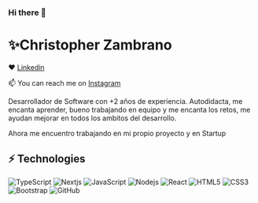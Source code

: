 ### Hi there 👋

<!--
**joeldevz/joeldevz** is a ✨ _special_ ✨ repository because its `README.md` (this file) appears on your GitHub profile.

Here are some ideas to get you started:

- 🔭 I’m currently working on ...
- 🌱 I’m currently learning ...
- 👯 I’m looking to collaborate on ...
- 🤔 I’m looking for help with ...
- 💬 Ask me about ...
- 📫 How to reach me: ...
- 😄 Pronouns: ...
- ⚡ Fun fact: ...
-->

# ✨Christopher Zambrano
❤️ [Linkedin](https://www.linkedin.com/in/christopher-joel-zambrano-marcillo/)

📫 You can reach me on [Instagram](https://www.instagram.com/joel_developer/)



Desarrollador de Software con +2
años de experiencia.
Autodidacta, me encanta aprender,
bueno trabajando en equipo y me
encanta los retos, me ayudan mejorar
en todos los ambitos del desarrollo.

Ahora me encuentro trabajando en mi propio proyecto y en Startup

## ⚡ Technologies
![TypeScript](https://img.shields.io/badge/-TipyScript-black?style=flat-square&logo=typescript)
![Nextjs](https://img.shields.io/badge/-NextJs-black?style=flat-square&logo=next-js)
![JavaScript](https://img.shields.io/badge/-JavaScript-black?style=flat-square&logo=javascript)
![Nodejs](https://img.shields.io/badge/-Nodejs-black?style=flat-square&logo=Node.js)
![React](https://img.shields.io/badge/-React-black?style=flat-square&logo=react)
![HTML5](https://img.shields.io/badge/-HTML5-E34F26?style=flat-square&logo=html5&logoColor=white)
![CSS3](https://img.shields.io/badge/-CSS3-1572B6?style=flat-square&logo=css3)
![Bootstrap](https://img.shields.io/badge/-Bootstrap-563D7C?style=flat-square&logo=bootstrap)
![GitHub](https://img.shields.io/badge/-GitHub-181717?style=flat-square&logo=github)

